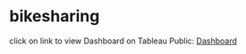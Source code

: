 # bikesharing

click on link to view Dashboard on Tableau Public: [Dashboard](https://public.tableau.com/app/profile/rafael.garza1677/viz/NYCBikeSharing_16632004364770/NYCBikeShare?publish=yes)


